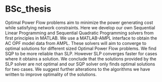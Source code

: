 # BSc_thesis
Optimal Power Flow problems aim to minimize the power generating cost while satisfying network constraints. Here we develop our own Sequential Linear Programming and Sequential Quadratic Programming solvers from first principles in MATLAB. We use a MATLAB-AMPL interface to obtain the AC OPF model data from AMPL. These solvers will aim to converge to optimal solutions for different sized Optimal Power Flow problems. We find SQP to be more reliable than SLP. However SLP converges faster for cases where it obtains a solution. We conclude that the solutions provided by the SLP solver are not optimal and our SQP solver only finds optimal solutions for two cases. We suggest further alterations to the algorithms we have written to improve optimality of the solutions.
